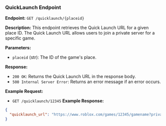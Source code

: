 ### QuickLaunch Endpoint

**Endpoint:** `GET /quicklaunch/{placeid}`

**Description:** This endpoint retrieves the Quick Launch URL for a given place ID. The Quick Launch URL allows users to join a private server for a specific game.

**Parameters:**
- `placeid` (str): The ID of the game's place.

**Response:**
- `200 OK`: Returns the Quick Launch URL in the response body.
- `500 Internal Server Error`: Returns an error message if an error occurs.

**Example Request:**
- `GET /quicklaunch/12345`
**Example Response:**
```json
{
  "quicklaunch_url": "https://www.roblox.com/games/12345/gamename?privateserverlinkcode=abcde"
}
```
